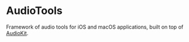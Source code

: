 # AudioTools
Framework of audio tools for iOS and macOS applications, built on top of [AudioKit](github.com/AudioKit/AudioKit).
